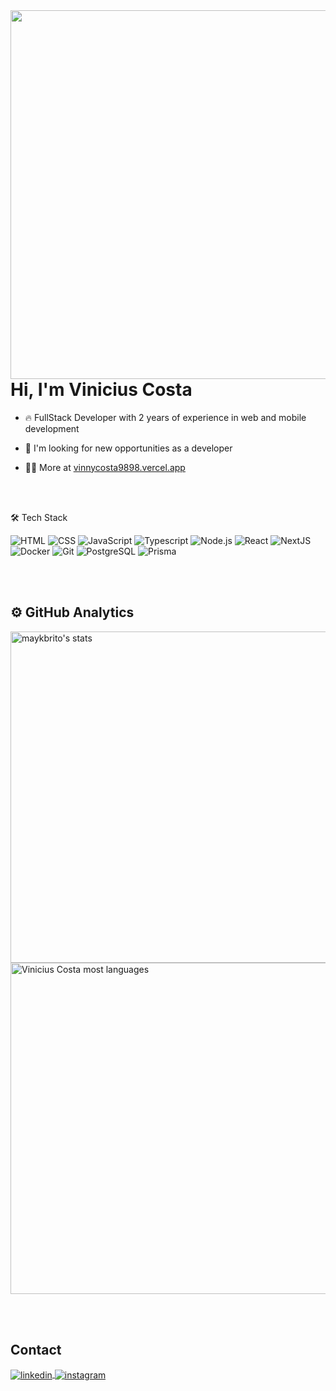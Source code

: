 <img align="right" height="590em" src="https://raw.githubusercontent.com/gist/vinnycosta9898/618ef18e3bbb7cdfd200f3a4fc1aabc6/raw/201d47c76006c99fe0dc55ea92e76bdca5537f08/githubcard.svg"/>

<h1 align="left">Hi, I'm Vinicius Costa</h1>


- 🔥 FullStack Developer with 2 years of experience in web and mobile development

- 🔭 I'm looking for new opportunities as a developer

- 👨‍💻 More at [vinnycosta9898.vercel.app](https://viniciuscosta1998.vercel.app)



<br><br>

🛠 Tech Stack

![HTML](https://img.shields.io/badge/-HTML-05122A?style=flat&logo=HTML5)
![CSS](https://img.shields.io/badge/-CSS-05122A?style=flat&logo=CSS3&logoColor=1572B6)
![JavaScript](https://img.shields.io/badge/-JavaScript-05122A?style=flat&logo=javascript)
![Typescript](https://img.shields.io/badge/-Typescript-05122A?style=flat&logo=typescript)
![Node.js](https://img.shields.io/badge/-Node.js-05122A?style=flat&logo=node.js)
![React](https://img.shields.io/badge/-React-05122A?style=flat&logo=react)
![NextJS](https://img.shields.io/badge/-NextJS-05122A?style=flat&logo=nextjs)
![Docker](https://img.shields.io/badge/-Docker-05122A?style=flat&logo=docker)
![Git](https://img.shields.io/badge/-Git-05122A?style=flat&logo=git)
![PostgreSQL](https://img.shields.io/badge/-PostgreSQL-05122A?style=flat&logo=postgresql)
![Prisma](https://img.shields.io/badge/-Prisma-05122A?style=flat&logo=prisma)

<br><br>

## ⚙️ GitHub Analytics

<p align="left">
<img width="530em" src="https://github-readme-stats.vercel.app/api?username=vinnycosta9898&show_icons=true&theme=vision-friendly-dark" alt="maykbrito's stats"/>
<img width="530em" src="https://github-readme-stats.vercel.app/api/top-langs/?username=vinnycosta9898&layout=compact&theme=vision-friendly-dark" alt="Vinicius Costa most languages"/>
</p>

<br><br>

## Contact
<p align="left">
<a href="https://linkedin.com/in/vinnycosta9898" target="_blank">
  <img align="center" src="https://img.shields.io/badge/-vinnycosta9898-05122A?style=flat&logo=linkedin" alt="linkedin"/>
</a>
<a href="https://instagram.com/vinnycosta9898" target="_blank">
 <img align="center" src="https://img.shields.io/badge/-vinnycosta9898-05122A?style=flat&logo=instagram" alt="instagram"/>
</a>

</p>
